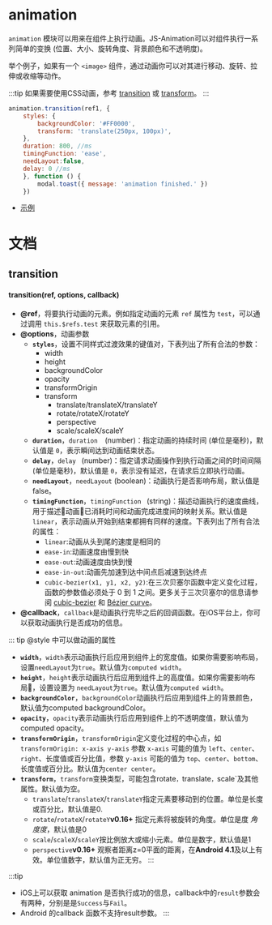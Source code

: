 # animation

`animation` 模块可以用来在组件上执行动画。JS-Animation可以对组件执行一系列简单的变换 (位置、大小、旋转角度、背景颜色和不透明度)。

举个例子，如果有一个 `<image>` 组件，通过动画你可以对其进行移动、旋转、拉伸或收缩等动作。

:::tip
如果需要使用CSS动画，参考 [transition](../styles/common-styles.html#property) 或 [transform](../styles/common-styles.html#transform)。
:::

```javascript
animation.transition(ref1, {
    styles: {
        backgroundColor: '#FF0000',
        transform: 'translate(250px, 100px)',
    },
    duration: 800, //ms
    timingFunction: 'ease',
    needLayout:false,
    delay: 0 //ms
    }, function () {
        modal.toast({ message: 'animation finished.' })
    })
```

* [示例](http://dotwe.org/vue/2d1b61bef061448c1a5a13eac9624410)

# 文档

## transition

#### transition(ref, options, callback)

* **@ref**，将要执行动画的元素。例如指定动画的元素 ``ref`` 属性为 ``test``，可以通过调用 `this.$refs.test` 来获取元素的引用。
* **@options**，动画参数
  * **`styles`**，设置不同样式过渡效果的键值对，下表列出了所有合法的参数：
    * width
    * height
    * backgroundColor 
    * opacity
    * transformOrigin
    * transform
      * translate/translateX/translateY
      * rotate/rotateX/rotateY
      * perspective
      * scale/scaleX/scaleY
  * **`duration`**，`duration  `(number)：指定动画的持续时间 (单位是毫秒)，默认值是 `0`，表示瞬间达到动画结束状态。
  * **`delay`**，`delay ` (number)：指定请求动画操作到执行动画之间的时间间隔 (单位是毫秒)，默认值是 `0`，表示没有延迟，在请求后立即执行动画。
  * **`needLayout`**，`needLayout` (boolean)：动画执行是否影响布局，默认值是false。
  * **`timingFunction`**，`timingFunction ` (string)：描述动画执行的速度曲线，用于描述动画已消耗时间和动画完成进度间的映射关系。默认值是 `linear`，表示动画从开始到结束都拥有同样的速度。下表列出了所有合法的属性：
    * `linear`:动画从头到尾的速度是相同的
    * `ease-in`:动画速度由慢到快
    * `ease-out`:动画速度由快到慢 
    * `ease-in-out`:动画先加速到达中间点后减速到达终点
    * `cubic-bezier(x1, y1, x2, y2)`:在三次贝塞尔函数中定义变化过程，函数的参数值必须处于 0 到 1 之间。更多关于三次贝塞尔的信息请参阅 [cubic-bezier](http://cubic-bezier.com/) 和 [Bézier curve](https://en.wikipedia.org/wiki/B%C3%A9zier_curve)。
* **@callback**，`callback`是动画执行完毕之后的回调函数。在iOS平台上，你可以获取动画执行是否成功的信息。

::: tip @style 中可以做动画的属性
* **`width`**，`width`表示动画执行后应用到组件上的宽度值。如果你需要影响布局，设置`needLayout`为`true`。默认值为`computed width`。
* **`height`**，`height`表示动画执行后应用到组件上的高度值。如果你需要影响布局，设置设置为 `needLayout`为`true`。默认值为`computed width`。
* **`backgroundColor`**，`backgroundColor`动画执行后应用到组件上的背景颜色，默认值为computed backgroundColor。
* **`opacity`**，`opacity`表示动画执行后应用到组件上的不透明度值，默认值为computed opacity。
* **`transformOrigin`**，`transformOrigin`定义变化过程的中心点，如`transformOrigin: x-axis y-axis` 参数 `x-axis` 可能的值为 `left`、`center`、`right`、长度值或百分比值，参数 `y-axis` 可能的值为 `top`、`center`、`bottom`、长度值或百分比。默认值为`center center`。
* **`transform`**，`transform`变换类型，可能包含rotate`，`translate`，`scale`及其他属性。默认值为空。
  * `translate`/`translateX`/`translateY`指定元素要移动到的位置。单位是长度或百分比，默认值是0.
  * `rotate`/`rotateX`/`rotateY`**v0.16+** 指定元素将被旋转的角度。单位是度 *角度度*，默认值是0
  * `scale`/`scaleX`/`scaleY`按比例放大或缩小元素。单位是数字，默认值是1
  * `perspective`**v0.16+** 观察者距离z=0平面的距离，在**Android 4.1**及以上有效。单位值数字，默认值为正无穷。
:::

:::tip
* iOS上可以获取 animation 是否执行成功的信息，callback中的`result`参数会有两种，分别是是`Success`与`Fail`。
* Android 的callback 函数不支持result参数。
:::
